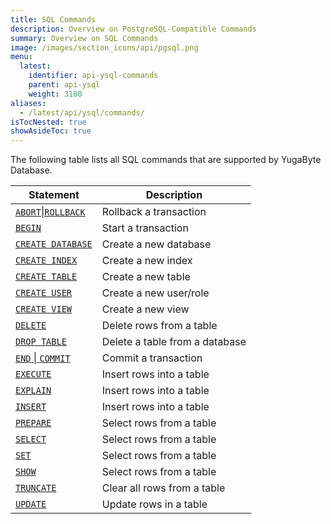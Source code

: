 ```yaml
---
title: SQL Commands
description: Overview on PostgreSQL-Compatible Commands
summary: Overview on SQL Commands
image: /images/section_icons/api/pgsql.png
menu:
  latest:
    identifier: api-ysql-commands
    parent: api-ysql
    weight: 3100
aliases:
  - /latest/api/ysql/commands/
isTocNested: true
showAsideToc: true
---
```


The following table lists all SQL commands that are supported by YugaByte Database.

| Statement | Description |
|-----------|-------------|
| [`ABORT`&#124;`ROLLBACK`](transactions) | Rollback a transaction |
| [`BEGIN`](transactions) | Start a transaction |
| [`CREATE DATABASE`](ddl_create_database) | Create a new database |
| [`CREATE INDEX`](ddl_create_index) | Create a new index |
| [`CREATE TABLE`](ddl_create_table) | Create a new table |
| [`CREATE USER`](ddl_create_user) | Create a new user/role |
| [`CREATE VIEW`](ddl_create_view) | Create a new view |
| [`DELETE`](dml_delete) | Delete rows from a table |
| [`DROP TABLE`](ddl_drop_table) | Delete a table from a database |
| [`END` &#124; `COMMIT`](transactions) | Commit a transaction |
| [`EXECUTE`](prepare_execute) | Insert rows into a table |
| [`EXPLAIN`](explain) | Insert rows into a table |
| [`INSERT`](dml_insert) | Insert rows into a table |
| [`PREPARE`](prepare_execute) | Select rows from a table |
| [`SELECT`](dml_select) | Select rows from a table |
| [`SET`](transactions) | Select rows from a table |
| [`SHOW`](transactions) | Select rows from a table |
| [`TRUNCATE`](ddl_truncate_table) | Clear all rows from a table |
| [`UPDATE`](dml_update) | Update rows in a table |

<!---
These are commented out as they are not yet fully supported.
[`DROP DATABASE`](ddl_drop_database) | Delete a database and associated objects |
[`GRANT`](permissions) | Grant permissions|
[`REVOKE`](permissions) | Revoke permissions |
--->
